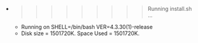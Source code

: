 * >>>>>>>>> Running install.sh ...
  * Running on SHELL=/bin/bash VER=4.3.30(1)-release
  * Disk size = 1501720K. Space Used = 1501720K.
